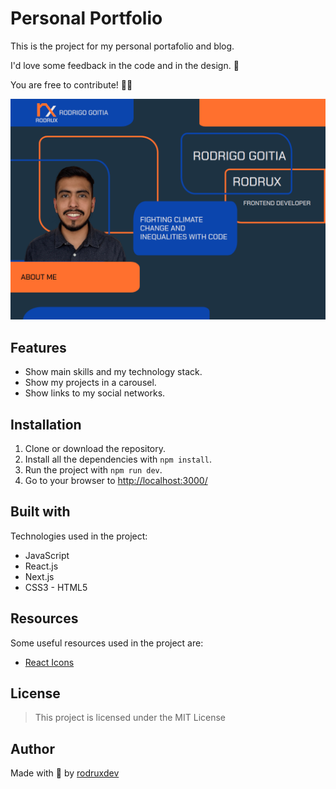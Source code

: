 # Personal Portfolio

This is the project for my personal portafolio and blog.

I'd love some feedback in the code and in the design. 💙

You are free to contribute! 🙋‍♂️

<img src="./public/preview.png" alt="Preview of my personal portfolio">

## Features

- Show main skills and my technology stack.
- Show my projects in a carousel.
- Show links to my social networks.

## Installation

1. Clone or download the repository.
2. Install all the dependencies with `npm install`.
3. Run the project with `npm run dev`.
4. Go to your browser to [http://localhost:3000/](http://localhost:3000/)

## **Built with**

Technologies used in the project:

- JavaScript
- React.js
- Next.js
- CSS3 - HTML5

## Resources

Some useful resources used in the project are:

- [React Icons](https://react-icons.github.io/react-icons/)

## License

> This project is licensed under the MIT License
> 

## **Author**

Made with 💚 by [rodruxdev](https://twitter.com/rodruxdev)